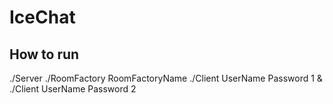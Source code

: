 # IceChat

## How to run

./Server
./RoomFactory RoomFactoryName
./Client UserName Password 1 & ./Client UserName Password 2
